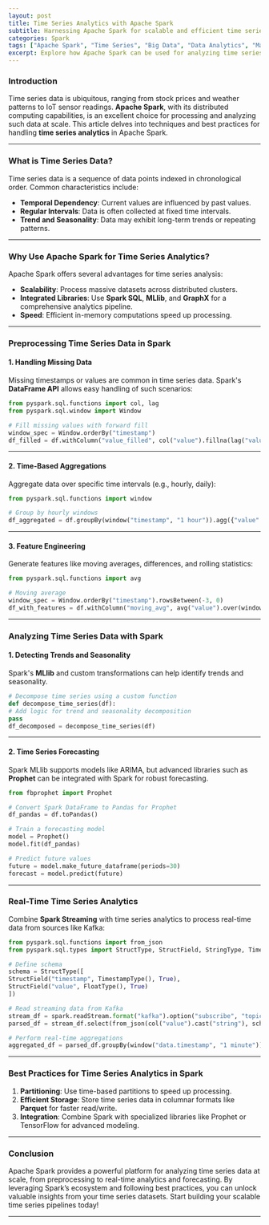 ```yaml
---
layout: post
title: Time Series Analytics with Apache Spark
subtitle: Harnessing Apache Spark for scalable and efficient time series data analysis.
categories: Spark
tags: ["Apache Spark", "Time Series", "Big Data", "Data Analytics", "Machine Learning"]
excerpt: Explore how Apache Spark can be used for analyzing time series data, with techniques for preprocessing, modeling, and forecasting at scale.
---
```


### Introduction

Time series data is ubiquitous, ranging from stock prices and weather patterns to IoT sensor readings. **Apache Spark**, with its distributed computing capabilities, is an excellent choice for processing and analyzing such data at scale. This article delves into techniques and best practices for handling **time series analytics** in Apache Spark.

---

### What is Time Series Data?

Time series data is a sequence of data points indexed in chronological order. Common characteristics include:
- **Temporal Dependency**: Current values are influenced by past values.
- **Regular Intervals**: Data is often collected at fixed time intervals.
- **Trend and Seasonality**: Data may exhibit long-term trends or repeating patterns.

---

### Why Use Apache Spark for Time Series Analytics?

Apache Spark offers several advantages for time series analysis:
- **Scalability**: Process massive datasets across distributed clusters.
- **Integrated Libraries**: Use **Spark SQL**, **MLlib**, and **GraphX** for a comprehensive analytics pipeline.
- **Speed**: Efficient in-memory computations speed up processing.

---

### Preprocessing Time Series Data in Spark

#### 1. **Handling Missing Data**

Missing timestamps or values are common in time series data. Spark's **DataFrame API** allows easy handling of such scenarios:

```python
from pyspark.sql.functions import col, lag
from pyspark.sql.window import Window

# Fill missing values with forward fill
window_spec = Window.orderBy("timestamp")
df_filled = df.withColumn("value_filled", col("value").fillna(lag("value", 1).over(window_spec)))
```

---

#### 2. **Time-Based Aggregations**

Aggregate data over specific time intervals (e.g., hourly, daily):

```python
from pyspark.sql.functions import window

# Group by hourly windows
df_aggregated = df.groupBy(window("timestamp", "1 hour")).agg({"value": "mean"})
```

---

#### 3. **Feature Engineering**

Generate features like moving averages, differences, and rolling statistics:

```python
from pyspark.sql.functions import avg

# Moving average
window_spec = Window.orderBy("timestamp").rowsBetween(-3, 0)
df_with_features = df.withColumn("moving_avg", avg("value").over(window_spec))
```

---

### Analyzing Time Series Data with Spark

#### 1. **Detecting Trends and Seasonality**

Spark's **MLlib** and custom transformations can help identify trends and seasonality.

```python
# Decompose time series using a custom function
def decompose_time_series(df):
# Add logic for trend and seasonality decomposition
pass
df_decomposed = decompose_time_series(df)
```

---

#### 2. **Time Series Forecasting**

Spark MLlib supports models like ARIMA, but advanced libraries such as **Prophet** can be integrated with Spark for robust forecasting.

```python
from fbprophet import Prophet

# Convert Spark DataFrame to Pandas for Prophet
df_pandas = df.toPandas()

# Train a forecasting model
model = Prophet()
model.fit(df_pandas)

# Predict future values
future = model.make_future_dataframe(periods=30)
forecast = model.predict(future)
```

---

### Real-Time Time Series Analytics

Combine **Spark Streaming** with time series analytics to process real-time data from sources like Kafka:

```python
from pyspark.sql.functions import from_json
from pyspark.sql.types import StructType, StructField, StringType, TimestampType, FloatType

# Define schema
schema = StructType([
StructField("timestamp", TimestampType(), True),
StructField("value", FloatType(), True)
])

# Read streaming data from Kafka
stream_df = spark.readStream.format("kafka").option("subscribe", "topic_name").load()
parsed_df = stream_df.select(from_json(col("value").cast("string"), schema).alias("data"))

# Perform real-time aggregations
aggregated_df = parsed_df.groupBy(window("data.timestamp", "1 minute")).mean("data.value")
```

---

### Best Practices for Time Series Analytics in Spark

1. **Partitioning**: Use time-based partitions to speed up processing.
2. **Efficient Storage**: Store time series data in columnar formats like **Parquet** for faster read/write.
3. **Integration**: Combine Spark with specialized libraries like Prophet or TensorFlow for advanced modeling.

---

### Conclusion

Apache Spark provides a powerful platform for analyzing time series data at scale, from preprocessing to real-time analytics and forecasting. By leveraging Spark’s ecosystem and following best practices, you can unlock valuable insights from your time series datasets. Start building your scalable time series pipelines today!

---

